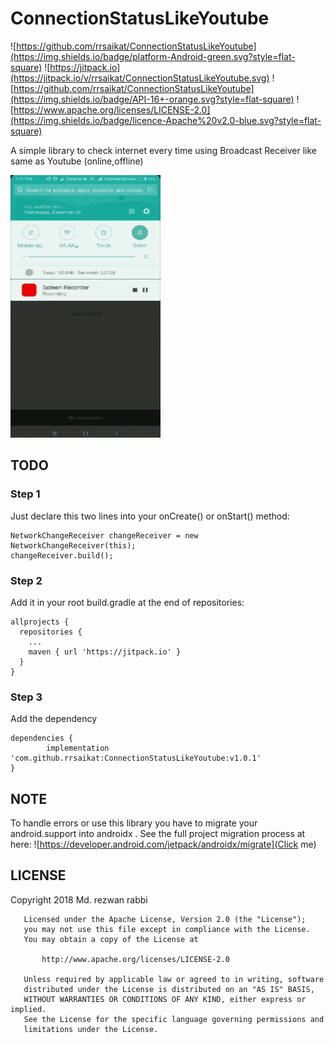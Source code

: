 # ConnectionStatusLikeYoutube
![https://github.com/rrsaikat/ConnectionStatusLikeYoutube](https://img.shields.io/badge/platform-Android-green.svg?style=flat-square)
![https://jitpack.io](https://jitpack.io/v/rrsaikat/ConnectionStatusLikeYoutube.svg)
![https://github.com/rrsaikat/ConnectionStatusLikeYoutube](https://img.shields.io/badge/API-16+-orange.svg?style=flat-square)
![https://www.apache.org/licenses/LICENSE-2.0](https://img.shields.io/badge/licence-Apache%20v2.0-blue.svg?style=flat-square)

A simple library to check internet  every time using Broadcast Receiver like same as Youtube (online,offline)

<p align="start">
  <img src="https://github.com/rrsaikat/ConnectionStatusLikeYoutube/blob/master/app/src/main/res/drawable/onlineStatus.gif" height="420" width="240"/>
</p>


## TODO

### Step 1
Just declare this two lines into your onCreate() or onStart() method:

	NetworkChangeReceiver changeReceiver = new NetworkChangeReceiver(this);
	changeReceiver.build();


### Step 2
Add it in your root build.gradle at the end of repositories:

    allprojects {
      repositories {
        ...
        maven { url 'https://jitpack.io' }
      }
    }

### Step 3
Add the dependency

	dependencies {
	        implementation 'com.github.rrsaikat:ConnectionStatusLikeYoutube:v1.0.1'
	}

## NOTE
 To handle errors or use this library you have to migrate your android.support into androidx . See the full project migration process at here: ![https://developer.android.com/jetpack/androidx/migrate](Click me)

## LICENSE
 Copyright 2018 Md. rezwan rabbi

	   Licensed under the Apache License, Version 2.0 (the "License");
	   you may not use this file except in compliance with the License.
	   You may obtain a copy of the License at

	       http://www.apache.org/licenses/LICENSE-2.0

	   Unless required by applicable law or agreed to in writing, software
	   distributed under the License is distributed on an "AS IS" BASIS,
	   WITHOUT WARRANTIES OR CONDITIONS OF ANY KIND, either express or implied.
	   See the License for the specific language governing permissions and
	   limitations under the License.
